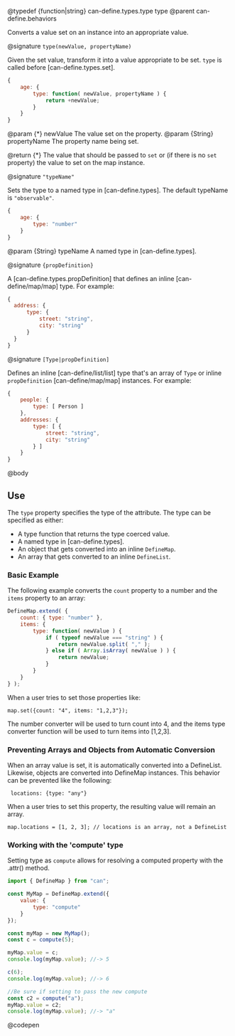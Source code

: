@typedef {function|string} can-define.types.type type
@parent can-define.behaviors

Converts a value set on an instance into an appropriate value.

@signature `type(newValue, propertyName)`

Given the set value, transform it into a value appropriate to be set.
`type` is called before [can-define.types.set].  

```js
{
	age: {
		type: function( newValue, propertyName ) {
			return +newValue;
		}
	}
}
```

  @param {*} newValue The value set on the property.
  @param {String} propertyName The property name being set.

  @return {*} The value that should be passed to `set` or (if there is no `set` property) the value to set on the map instance.

@signature `"typeName"`

Sets the type to a named type in [can-define.types].  The default typeName is `"observable"`.

```js
{
	age: {
		type: "number"
	}
}
```

  @param {String} typeName A named type in [can-define.types].


  @signature `{propDefinition}`

  A [can-define.types.propDefinition] that defines an inline [can-define/map/map] type.  For example:

  ```js
{
	address: {
		type: {
			street: "string",
			city: "string"
		}
	}
}
```

  @signature `[Type|propDefinition]`

  Defines an inline [can-define/list/list] type that's an array of `Type` or inline `propDefinition` [can-define/map/map]
  instances.  For example:

```js
{
	people: {
		type: [ Person ]
	},
	addresses: {
		type: [ {
			street: "string",
			city: "string"
		} ]
	}
}
```


@body

## Use

The `type` property specifies the type of the attribute.  The type can be specified
as either:

- A type function that returns the type coerced value.
- A named type in [can-define.types].
- An object that gets converted into an inline `DefineMap`.
- An array that gets converted to an inline `DefineList`.

### Basic Example

The following example converts the `count` property to a number and the `items` property to an array:

```js
DefineMap.extend( {
	count: { type: "number" },
	items: {
		type: function( newValue ) {
			if ( typeof newValue === "string" ) {
				return newValue.split( "," );
			} else if ( Array.isArray( newValue ) ) {
				return newValue;
			}
		}
	}
} );
```

When a user tries to set those properties like:

    map.set({count: "4", items: "1,2,3"});

The number converter will be used to turn count into 4, and the items type converter function will be used to turn items into [1,2,3].

### Preventing Arrays and Objects from Automatic Conversion

When an array value is set, it is automatically converted into a DefineList. Likewise, objects are converted into DefineMap instances. This behavior can be prevented like the following:


     locations: {type: "any"}


When a user tries to set this property, the resulting value will remain an array.

    map.locations = [1, 2, 3]; // locations is an array, not a DefineList

### Working with the 'compute' type

Setting type as `compute` allows for resolving a computed property with the .attr()
method.

```js
import { DefineMap } from "can";

const MyMap = DefineMap.extend({
    value: {
        type: "compute"
    }
});

const myMap = new MyMap();
const c = compute(5);

myMap.value = c;
console.log(myMap.value); //-> 5

c(6);
console.log(myMap.value); //-> 6

//Be sure if setting to pass the new compute
const c2 = compute("a");
myMap.value = c2;
console.log(myMap.value); //-> "a"
```
@codepen